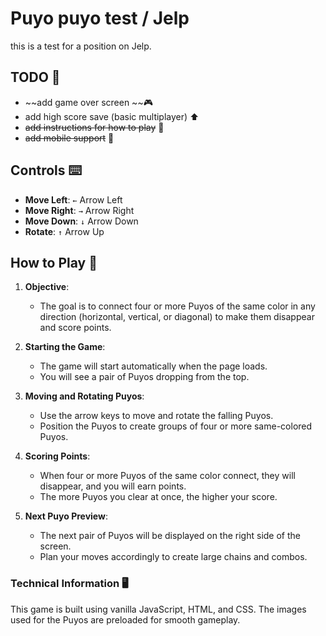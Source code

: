 # Puyo puyo test / Jelp
this is a test for a position on Jelp.

## TODO 📝
- ~~add game over screen ~~🎮
- add high score save (basic multiplayer) ⬆️
- ~~add instructions for how to play~~ 📖
- ~~add mobile support~~ 📱

## Controls ⌨️

- **Move Left**: `←` Arrow Left
- **Move Right**: `→` Arrow Right
- **Move Down**: `↓` Arrow Down
- **Rotate**: `↑` Arrow Up

## How to Play 📜

1. **Objective**: 
   - The goal is to connect four or more Puyos of the same color in any direction (horizontal, vertical, or diagonal) to make them disappear and score points.

2. **Starting the Game**:
   - The game will start automatically when the page loads.
   - You will see a pair of Puyos dropping from the top.

3. **Moving and Rotating Puyos**:
   - Use the arrow keys to move and rotate the falling Puyos.
   - Position the Puyos to create groups of four or more same-colored Puyos.

4. **Scoring Points**:
   - When four or more Puyos of the same color connect, they will disappear, and you will earn points.
   - The more Puyos you clear at once, the higher your score.

5. **Next Puyo Preview**:
   - The next pair of Puyos will be displayed on the right side of the screen.
   - Plan your moves accordingly to create large chains and combos.


### Technical Information 🖥️

This game is built using vanilla JavaScript, HTML, and CSS. The images used for the Puyos are preloaded for smooth gameplay.

